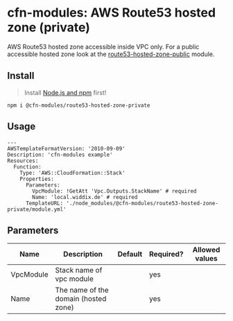 # cfn-modules: AWS Route53 hosted zone (private)

AWS Route53 hosted zone accessible inside VPC only. For a public accessible hosted zone look at the [route53-hosted-zone-public](https://www.npmjs.com/package/@cfn-modules/route53-hosted-zone-public) module.

## Install

> Install [Node.js and npm](https://nodejs.org/) first!

```
npm i @cfn-modules/route53-hosted-zone-private
```

## Usage

```
---
AWSTemplateFormatVersion: '2010-09-09'
Description: 'cfn-modules example'
Resources:
  Function:
    Type: 'AWS::CloudFormation::Stack'
    Properties:
      Parameters:
        VpcModule: !GetAtt 'Vpc.Outputs.StackName' # required
        Name: 'local.widdix.de' # required
      TemplateURL: './node_modules/@cfn-modules/route53-hosted-zone-private/module.yml'
```

## Parameters

<table>
  <thead>
    <tr>
      <th>Name</th>
      <th>Description</th>
      <th>Default</th>
      <th>Required?</th>
      <th>Allowed values</th>
    </tr>
  </thead>
  <tbody>
    <tr>
      <td>VpcModule</td>
      <td>Stack name of vpc module</td>
      <td></td>
      <td>yes</td>
      <td></td>
    </tr>
    <tr>
      <td>Name</td>
      <td>The name of the domain (hosted zone)</td>
      <td></td>
      <td>yes</td>
      <td></td>
    </tr>
  </tbody>
</table>

